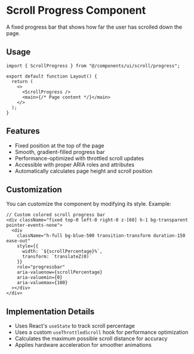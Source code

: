 # Scroll Progress Component

A fixed progress bar that shows how far the user has scrolled down the page.

## Usage

```tsx
import { ScrollProgress } from "@/components/ui/scroll/progress";

export default function Layout() {
  return (
    <>
      <ScrollProgress />
      <main>{/* Page content */}</main>
    </>
  );
}
```

## Features

- Fixed position at the top of the page
- Smooth, gradient-filled progress bar
- Performance-optimized with throttled scroll updates
- Accessible with proper ARIA roles and attributes
- Automatically calculates page height and scroll position

## Customization

You can customize the component by modifying its style. Example:

```tsx
// Custom colored scroll progress bar
<div className="fixed top-0 left-0 right-0 z-[60] h-1 bg-transparent pointer-events-none">
  <div 
    className="h-full bg-blue-500 transition-transform duration-150 ease-out"
    style={{ 
      width: `${scrollPercentage}%`,
      transform: `translateZ(0)`
    }}
    role="progressbar"
    aria-valuenow={scrollPercentage}
    aria-valuemin={0}
    aria-valuemax={100}
  ></div>
</div>
```

## Implementation Details

- Uses React's `useState` to track scroll percentage
- Uses a custom `useThrottledScroll` hook for performance optimization
- Calculates the maximum possible scroll distance for accuracy
- Applies hardware acceleration for smoother animations